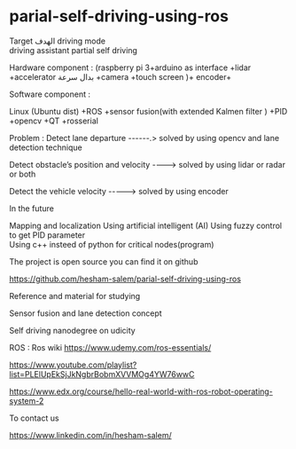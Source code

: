 # parial-self-driving-using-ros

Target الهدف
driving mode  
driving assistant 
partial self driving 


Hardware component :
(raspberry pi 3+arduino as interface +lidar +accelerator بدال سرعة +camera +touch screen )+ encoder+

Software component :

Linux (Ubuntu dist) +ROS +sensor fusion(with extended Kalmen filter ) +PID +opencv +QT +rosserial 


Problem : 
Detect lane departure ------.> solved by using opencv and lane detection technique

Detect obstacle’s position and velocity ----> solved by using lidar or radar or both 

Detect  the vehicle velocity -----> solved by using encoder 

In the future 

Mapping and localization 
Using artificial intelligent (AI)
Using fuzzy control to get PID parameter  
Using c++ insteed of python for critical nodes(program)






The project is open source you can find it on github

https://github.com/hesham-salem/parial-self-driving-using-ros



Reference and material for studying


Sensor fusion and lane detection concept

Self driving nanodegree  on udicity 


ROS :
 Ros wiki
https://www.udemy.com/ros-essentials/


https://www.youtube.com/playlist?list=PLElUpEkSjJkNgbrBobmXVVMOg4YW76wwC


https://www.edx.org/course/hello-real-world-with-ros-robot-operating-system-2




To contact us 

https://www.linkedin.com/in/hesham-salem/
